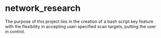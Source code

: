 # network_research
The purpose of this project lies in the creation of a bash script key feature with the flexibility in accepting user-specified scan targets, putting the user in control. 
